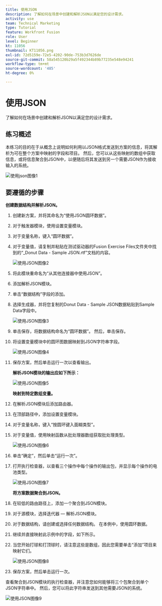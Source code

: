 ```yaml
---
title: 使用JSON
description: 了解如何在场景中创建和解析JSON以满足您的设计需求。
activity: use
team: Technical Marketing
type: Tutorial
feature: Workfront Fusion
role: User
level: Beginner
kt: 11056
thumbnail: KT11056.png
exl-id: 72d5159e-72e5-4202-90de-753b3d7626de
source-git-commit: 58a545120b29a5f492344b89b77235e548e94241
workflow-type: tm+mt
source-wordcount: '485'
ht-degree: 0%

---
```


# 使用JSON

了解如何在场景中创建和解析JSON以满足您的设计需求。

## 练习概述

本练习的目的在于从概念上说明如何利用以JSON格式发送到方案的信息，将其解析为可在整个方案中映射的字段和项目。 然后，您可以从这些映射的数组中获取信息，或将信息聚合到JSON中，以便随后将其发送到另一个需要JSON作为接收输入的系统。

![使用json图像1](../12-exercises/assets/working-with-json-walkthrough-1.png)

## 要遵循的步骤

**创建数据结构并解析JSON。**

1. 创建新方案，并将其命名为“使用JSON圆环数据”。
1. 对于触发器模块，使用设置变量模块。
1. 对于变量名称，键入“圆环数据”。
1. 对于变量值，请复制并粘贴在测试驱动器的Fusion Exercise Files文件夹中找到的“_Donut Data - Sample JSON.rtf”文档的内容。

   ![使用JSON图像2](../12-exercises/assets/working-with-json-walkthrough-2.png)

1. 将此模块重命名为“从其他连接器中使用JSON”。
1. 添加解析JSON模块。
1. 单击“数据结构”字段的添加。
1. 选择生成器，并将您复制的Donut Data - Sample JSON数据粘贴到Sample Data字段中。

   ![使用JSON图像3](../12-exercises/assets/working-with-json-walkthrough-3.png)

1. 单击保存，将数据结构命名为“圆环数据”。 然后，单击保存。
1. 将设置变量模块中的圆环图数据映射到JSON字符串字段。

   ![使用JSON图像4](../12-exercises/assets/working-with-json-walkthrough-4.png)

1. 保存方案，然后单击运行一次以查看输出。

   **解析JSON模块的输出应如下所示：**

   ![使用JSON图像5](../12-exercises/assets/working-with-json-walkthrough-5.png)

   **映射到特定数组变量。**

1. 在解析JSON模块后添加路由器。
1. 在顶部路径中，添加设置变量模块。
1. 对于变量名称，键入“按圆环键入面糊类型”。
1. 对于变量值，使用映射函数从批处理器数组获取批处理类型。

   ![使用JSON图像6](../12-exercises/assets/working-with-json-walkthrough-6.png)

1. 单击“确定”，然后单击“运行一次”。
1. 打开执行检查器，以查看三个操作中每个操作的输出包，并显示每个操作的电池类型。

   ![使用JSON图像7](../12-exercises/assets/working-with-json-walkthrough-7.png)

   **将方案数据聚合到JSON。**

1. 在较低的路由路径上，添加一个聚合到JSON模块。
1. 对于源模块，选择迭代器 — 解析JSON模块。
1. 对于数据结构，请创建或选择任何数据结构。 在本例中，使用圆环数据。
1. 继续并直接映射此示例中的字段，如下所示。
1. 当您开始打球和打顶球时，请注意这些是数组，因此您需要单击“添加”项目来映射它们。

   ![使用JSON图像8](../12-exercises/assets/working-with-json-walkthrough-8.png)

1. 保存方案，然后单击运行一次。

查看聚合到JSON模块的执行检查器，并注意您如何能够将三个包聚合到单个JSON字符串中。 然后，您可以将此字符串发送到其他需要JSON的系统。

![使用JSON图像9](../12-exercises/assets/working-with-json-walkthrough-9.png)
